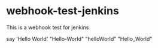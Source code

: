# webhook-test-jenkins
This is a webhook test for jenkins

say 'Hello World'
"Hello-World"
"helloWorld"
"Hello_World"
